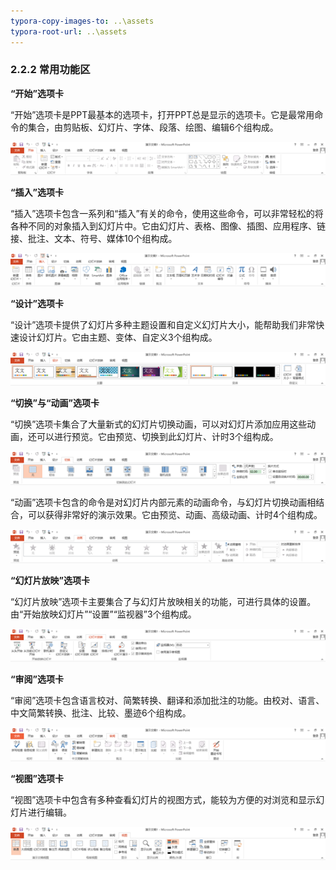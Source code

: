 ```yaml
---
typora-copy-images-to: ..\assets
typora-root-url: ..\assets
---
```


### 2.2.2  常用功能区

**“开始”选项卡**

“开始”选项卡是PPT最基本的选项卡，打开PPT总是显示的选项卡。它是最常用命令的集合，由剪贴板、幻灯片、字体、段落、绘图、编辑6个组构成。

![图2-11](/assets/clip_image002-1565858195539.png)

**“插入”选项卡**

“插入”选项卡包含一系列和“插入”有关的命令，使用这些命令，可以非常轻松的将各种不同的对象插入到幻灯片中。它由幻灯片、表格、图像、插图、应用程序、链接、批注、文本、符号、媒体10个组构成。

![图2-12](/assets/clip_image002-1565858255166.png)

**“设计”选项卡**

“设计”选项卡提供了幻灯片多种主题设置和自定义幻灯片大小，能帮助我们非常快速设计幻灯片。它由主题、变体、自定义3个组构成。

![图2-13](/assets/clip_image004.png)

**“切换”与“动画”选项卡**

“切换”选项卡集合了大量新式的幻灯片切换动画，可以对幻灯片添加应用这些动画，还可以进行预览。它由预览、切换到此幻灯片、计时3个组构成。

![图2-14](/assets/clip_image006.png)

“动画”选项卡包含的命令是对幻灯片内部元素的动画命令，与幻灯片切换动画相结合，可以获得非常好的演示效果。它由预览、动画、高级动画、计时4个组构成。

![图2-15](/assets/clip_image008.png)

**“幻灯片放映”选项卡**

“幻灯片放映”选项卡主要集合了与幻灯片放映相关的功能，可进行具体的设置。由“开始放映幻灯片”“设置”“监视器”3个组构成。

![图2-16](/assets/clip_image002-1565858416977.png)

**“审阅”选项卡**

“审阅”选项卡包含语言校对、简繁转换、翻译和添加批注的功能。由校对、语言、中文简繁转换、批注、比较、墨迹6个组构成。

![图2-17](/assets/clip_image002-1565858447789.png)

**“视图”选项卡**

“视图”选项卡中包含有多种查看幻灯片的视图方式，能较为方便的对浏览和显示幻灯片进行编辑。

![图2-18](/assets/clip_image002-1565858473050.png)

